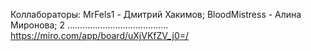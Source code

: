 Коллабораторы: 
MrFels1 - Дмитрий Хакимов;
BloodMistress - Алина Миронова;
2
........................................
https://miro.com/app/board/uXjVKfZV_j0=/

